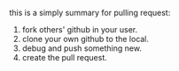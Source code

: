 this is a simply summary for pulling request:
1. fork others' github in your user.
2. clone your own github to the local.
3. debug and push something new.
4. create the pull request.


